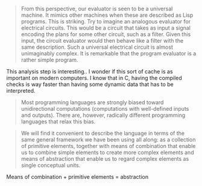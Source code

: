 > From this perspective, our evaluator is seen to be a universal machine. It mimics other machines when these are described as Lisp programs. This is striking. Try to imagine an analogous evaluator for electrical circuits. This would be a circuit that takes as input a signal encoding the plans for some other circuit, such as a filter. Given this input, the circuit evaluator would then behave like a filter with the same description. Such a universal electrical circuit is almost unimaginably complex. It is remarkable that the program evaluator is a rather simple program.

This analysis step is interesting.. I wonder if this sort of cache is as important on modern computers. I know that in C, having the compiled checks is way faster than having some dynamic data that has to be interpreted.

> Most programming languages are strongly biased toward unidirectional computations (computations with well-defined inputs and outputs). There are, however, radically different programming languages that relax this bias. 



> We will find it convenient to describe the language in terms of the same general framework we have been using all along: as a collection of primitive elements, together with means of combination that enable us to combine simple elements to create more complex elements and means of abstraction that enable us to regard complex elements as single conceptual units.

Means of combination + primitive elements = abstraction

